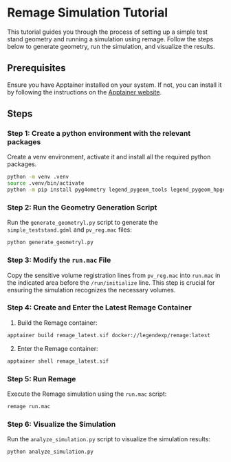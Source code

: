 # Remage Simulation Tutorial

This tutorial guides you through the process of setting up a simple test stand geometry and running a simulation using remage. Follow the steps below to generate geometry, run the simulation, and visualize the results.

## Prerequisites

Ensure you have Apptainer installed on your system. If not, you can install it by following the instructions on the [Apptainer website](https://apptainer.org/).

## Steps

### Step 1: Create a python environment with the relevant packages

Create a venv environment, activate it and install all the required python packages.
```sh
python -m venv .venv
source .venv/bin/activate
python -m pip install pyg4ometry legend_pygeom_tools legend_pygeom_hpges numpy awkward matplotlib
```

### Step 2: Run the Geometry Generation Script

Run the `generate_geometryl.py` script to generate the `simple_teststand.gdml` and `pv_reg.mac` files:
```sh
python generate_geometryl.py
```
   
### Step 3: Modify the `run.mac` File

Copy the sensitive volume registration lines from `pv_reg.mac` into `run.mac` in the indicated area before the `/run/initialize` line. This step is crucial for ensuring the simulation recognizes the necessary volumes.

### Step 4: Create and Enter the Latest Remage Container

1. Build the Remage container:
```sh
apptainer build remage_latest.sif docker://legendexp/remage:latest
```

2. Enter the Remage container:
```sh
apptainer shell remage_latest.sif
```

### Step 5: Run Remage

Execute the Remage simulation using the `run.mac` script:
```sh
remage run.mac
```
   
### Step 6: Visualize the Simulation

Run the `analyze_simulation.py` script to visualize the simulation results:
```sh
python analyze_simulation.py
```
